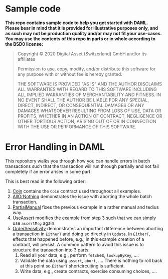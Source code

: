# Sample code

**This repo contains sample code to help you get started with DAML. Please bear in mind that it is provided for illustrative purposes only, and as such may not be production quality and/or may not fit your use-cases. You may use the contents of this repo in parts or in whole according to the BSD0 license:**

> Copyright © 2020 Digital Asset (Switzerland) GmbH and/or its affiliates
>
> Permission to use, copy, modify, and/or distribute this software for any purpose with or without fee is hereby granted.
>
> THE SOFTWARE IS PROVIDED "AS IS" AND THE AUTHOR DISCLAIMS ALL WARRANTIES WITH REGARD TO THIS SOFTWARE INCLUDING ALL IMPLIED WARRANTIES OF MERCHANTABILITY AND FITNESS. IN NO EVENT SHALL THE AUTHOR BE LIABLE FOR ANY SPECIAL, DIRECT, INDIRECT, OR CONSEQUENTIAL DAMAGES OR ANY DAMAGES WHATSOEVER RESULTING FROM LOSS OF USE, DATA OR PROFITS, WHETHER IN AN ACTION OF CONTRACT, NEGLIGENCE OR OTHER TORTIOUS ACTION, ARISING OUT OF OR IN CONNECTION WITH THE USE OR PERFORMANCE OF THIS SOFTWARE.

# Error Handling in DAML

This repository walks you through how you can handle
errors in batch transactions such that the transaction
will run through partially and not fail completely if
an error arises in some part.

This is best read in the following order:
1. [Coin](src/Coin.daml) contains the `Coin` contract
   used throughout all examples.
2. [AllOrNothing](src/M0_AllOrNothing.daml) demonstrates
   the issue with aborting the whole batch transaction.
3. [PartialManual](src/M1_PartialManual.daml) fixes the
   previous example in a rather manual and tedius way.
4. [UseAssert](src/M2_UseAssert.daml) modifies the
   example from step 3 such that we can simply use `assertMsg` again.
5. [OrderSensitivity](src/M3_OrderSensitivity.daml)
   demonstrates an important difference between
   aborting a transaction in `EitherT` and doing so directly
   in `Update`. In `EitherT`, effects that happened before, e.g., in this example creation of a contract, will persist. A common pattern to avoid this issue is to structure the transaction into 3 parts:
   1. Read all your data, e.g., perform `fetch`es, `lookupByKey`, ….
   2. Validate the data using `assert`, `abort`, ….
      There is nothing to roll back at this point so
      `EitherT` shortcircuiting is sufficient.
   3. Write data, e.g., create contracts,
      exercise consuming choices, ….
